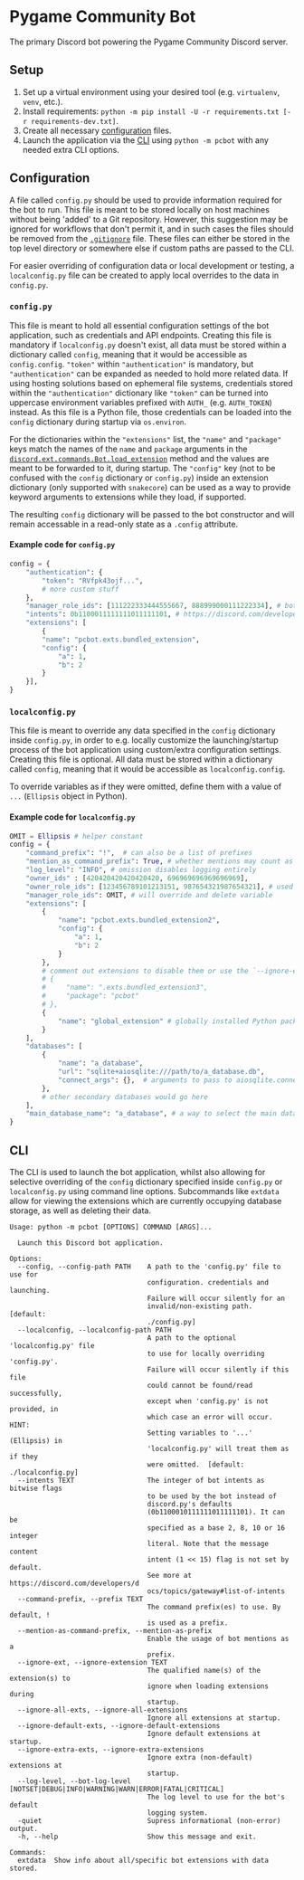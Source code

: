 # Pygame Community Bot
The primary Discord bot powering the Pygame Community Discord server. 

## Setup
1. Set up a virtual environment using your desired tool (e.g. `virtualenv`, `venv`, etc.).
2. Install requirements: `python -m pip install -U -r requirements.txt [-r requirements-dev.txt]`.
3. Create all necessary [configuration](#configuration) files.
4. Launch the application via the [CLI](#cli) using `python -m pcbot` with any needed extra CLI options.

## Configuration
A file called `config.py` should be used to provide information required for the bot to run. This file is meant to be stored locally on host machines without being 'added' to a Git repository. However, this suggestion may be ignored for workflows that don't permit it, and in such cases the files should be removed from the [`.gitignore`](./.gitignore) file. These files can either be stored in the top level directory or somewhere else if custom paths are passed to the CLI.

For easier overriding of configuration data or local development or testing, a `localconfig.py` file can be created to apply local overrides to the data in `config.py`.


### `config.py`
This file is meant to hold all essential configuration settings of the bot application, such as credentials and API endpoints. Creating this file is mandatory if `localconfig.py` doesn't exist, all data must be stored within a dictionary called `config`, meaning that it would be accessible as `config.config`. `"token"` within `"authentication"` is mandatory, but `"authentication"` can be expanded as needed to hold more related data. If using hosting solutions based on ephemeral file systems, credentials stored within the `"authentication"` dictionary like `"token"` can be turned into uppercase environment variables prefixed with `AUTH_` (e.g. `AUTH_TOKEN`) instead. As this file is a Python file, those credentials can be loaded into the `config` dictionary during startup via `os.environ`.

For the dictionaries within the `"extensions"` list, the `"name"` and `"package"` keys match the names of the `name` and `package` arguments in the [`discord.ext.commands.Bot.load_extension`](https://discordpy.readthedocs.io/en/latest/ext/commands/api.html#discord.ext.commands.Bot.load_extension) method and the values are meant to be forwarded to it, during startup. The `"config"` key (not to be confused with the `config` dictionary or `config.py`) inside an extension dictionary (only supported with `snakecore`) can be used as a way to provide keyword arguments to extensions while they load, if supported.

The resulting `config` dictionary will be passed to the bot constructor and will remain accessable in a read-only state as a `.config` attribute.

#### Example code for `config.py`
```py
config = {
    "authentication": {
        "token": "RVfpk43ojf...",
        # more custom stuff
    },
    "manager_role_ids": [111222333444555667, 888999000111222334], # bot managers (e.g. the Wizard role on the Discord server)
    "intents": 0b1100011111111011111101, # https://discord.com/developers/docs/topics/gateway#list-of-intents
    "extensions": [
        {
        "name": "pcbot.exts.bundled_extension",
        "config": {
            "a": 1,
            "b": 2
        }
    }],
}
```

### `localconfig.py`
This file is meant to override any data specified in the `config` dictionary inside `config.py`, in order to e.g. locally customize the launching/startup process of the bot application using custom/extra configuration settings. Creating this file is optional. All data must be stored within a dictionary called `config`, meaning that it would be accessible as `localconfig.config`.

To override variables as if they were omitted, define them with a value of `...` (`Ellipsis` object in Python).

#### Example code for `localconfig.py` 
```py
OMIT = Ellipsis # helper constant
config = {
    "command_prefix": "!",  # can also be a list of prefixes
    "mention_as_command_prefix": True, # whether mentions may count as command prefixes
    "log_level": "INFO", # omission disables logging entirely
    "owner_ids" : [420420420420420420, 696969696969696969],
    "owner_role_ids": [123456789101213151, 987654321987654321], # used to implement role-based dynamic owners
    "manager_role_ids": OMIT, # will override and delete variable
    "extensions": [
        {
            "name": "pcbot.exts.bundled_extension2",
            "config": {
                "a": 1,
                "b": 2
            }
        },
        # comment out extensions to disable them or use the `--ignore-extension ext_name` option via the CLI.
        # {
        #     "name": ".exts.bundled_extension3",
        #     "package": "pcbot"
        # },
        {
            "name": "global_extension" # globally installed Python packages can be loaded as extensions
        }
    ],
    "databases": [
        {
            "name": "a_database",
            "url": "sqlite+aiosqlite:///path/to/a_database.db",
            "connect_args": {},  # arguments to pass to aiosqlite.connect() from sqlalchemy
        },
        # other secondary databases would go here
    ],
    "main_database_name": "a_database", # a way to select the main database by name
}
```

## CLI
The CLI is used to launch the bot application, whilst also allowing for selective overriding of the `config` dictionary specified inside `config.py` or `localconfig.py` using command line options. Subcommands like `extdata` allow for viewing the extensions which are currently occupying database storage, as well as deleting their data.

```
Usage: python -m pcbot [OPTIONS] COMMAND [ARGS]...

  Launch this Discord bot application.

Options:
  --config, --config-path PATH    A path to the 'config.py' file to use for
                                  configuration. credentials and launching.
                                  Failure will occur silently for an
                                  invalid/non-existing path.  [default:
                                  ./config.py]
  --localconfig, --localconfig-path PATH
                                  A path to the optional 'localconfig.py' file
                                  to use for locally overriding 'config.py'.
                                  Failure will occur silently if this file
                                  could cannot be found/read successfully,
                                  except when 'config.py' is not provided, in
                                  which case an error will occur. HINT:
                                  Setting variables to '...' (Ellipsis) in
                                  'localconfig.py' will treat them as if they
                                  were omitted.  [default: ./localconfig.py]
  --intents TEXT                  The integer of bot intents as bitwise flags
                                  to be used by the bot instead of
                                  discord.py's defaults
                                  (0b1100010111111011111101). It can be
                                  specified as a base 2, 8, 10 or 16 integer
                                  literal. Note that the message content
                                  intent (1 << 15) flag is not set by default.
                                  See more at https://discord.com/developers/d
                                  ocs/topics/gateway#list-of-intents
  --command-prefix, --prefix TEXT
                                  The command prefix(es) to use. By default, !
                                  is used as a prefix.
  --mention-as-command-prefix, --mention-as-prefix
                                  Enable the usage of bot mentions as a
                                  prefix.
  --ignore-ext, --ignore-extension TEXT
                                  The qualified name(s) of the extension(s) to
                                  ignore when loading extensions during
                                  startup.
  --ignore-all-exts, --ignore-all-extensions
                                  Ignore all extensions at startup.
  --ignore-default-exts, --ignore-default-extensions
                                  Ignore default extensions at startup.
  --ignore-extra-exts, --ignore-extra-extensions
                                  Ignore extra (non-default) extensions at
                                  startup.
  --log-level, --bot-log-level [NOTSET|DEBUG|INFO|WARNING|WARN|ERROR|FATAL|CRITICAL]
                                  The log level to use for the bot's default
                                  logging system.
  -quiet                          Supress informational (non-error) output.
  -h, --help                      Show this message and exit.

Commands:
  extdata  Show info about all/specific bot extensions with data stored.
```
